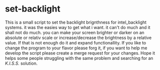 # set-backlight 

This is a small script to set the backlight brignthness for intel\_backlight systems. it was the easies way to get what i want. it can't do much and it shall not do much. you can make your screen brighter or darker on an absolute or relativ scale or increase/decrease the brightness by a relative value. If that is not enough do it and expand functionallity. If you like to change the program to your flavor please forg it, if you want to help me develop the script please create a merge request for your changes. Hope it helps some people struggling with the same problem and searching for an *K.I.S.S.* solution.   
